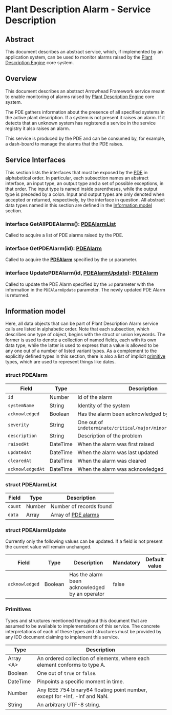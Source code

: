 # Plant Description Alarm - Service Description

## Abstract
This document describes an abstract service, which, if implemented by an application system, can be used to monitor alarms raised by the [Plant Description Engine] core system.

## Overview
This document describes an abstract Arrowhead Framework service meant to enable monitoring of alarms raised by [Plant Description Engine]([PDE]) core system.

The PDE gathers information about the presence of all specified systems in the active plant description. If a system is not present it raises an alarm. If it detects that an unknown system has registered a service in the service registry it also raises an alarm.

This service is produced by the PDE and can be consumed by, for example, a dash-board to manage the alarms that the PDE raises.

 

## Service Interfaces
This section lists the interfaces that must be exposed by the [PDE] in alphabetical order. In particular, each
subsection names an abstract interface, an input type, an output type and a set of possible exceptions, in that
order. The input type is named inside parentheses, while the output type is preceded by a colon. Input and
output types are only denoted when accepted or returned, respectively, by the interface in question.
All abstract data types named in this section are defined in the [Information model](#information-model) section.

### interface GetAllPDEAlarms(): [PDEAlarmList](#struct-pdealarmlist)
Called to acquire a list of PDE alarms raised by the PDE.

### interface GetPDEAlarm(id): [PDEAlarm](#struct-pdealarm)
Called to acquire the __[PDEAlarm](#struct-pdealarm)__ specified by the `id` parameter.

### interface UpdatePDEAlarm(id, [PDEAlarmUpdate](#struct-pdealarmupdate)): [PDEAlarm](#struct-pdealarm)
Called to update the PDE Alarm specified by the `id` parameter with the information in the `PDEAlarmUpdate` parameter.
The newly updated PDE Alarm is returned.

## Information model
Here, all data objects that can be part of Plant Description Alarm service calls are listed in alphabetic order. Note that each
subsection, which describes one type of object, begins with the struct or union keywords. The former is used to
denote a collection of named fields, each with its own data type, while the latter is used to express that a value
is allowed to be any one out of a number of listed variant types. As a complement to the explicitly defined types
in this section, there is also a list of implicit [primitive](#primitives) types,
which are used to represent things like dates.

### struct PDEAlarm
| Field | Type | Description | 
| ----- | ---- | ----------- |
| `id` | Number | Id of the alarm |
| `systemName` | String | Identity of the system |
| `acknowledged` | Boolean | Has the alarm been acknowledged by an operator |
| `severity` | String | One out of `indeterminate/critical/major/minor/warning/cleared` |
| `description` | String | Description of the problem |
| `raisedAt` | DateTime | When the alarm was first raised |
| `updatedAt` | DateTime | When the alarm was last updated |
| `clearedAt` | DateTime | When the alarm was cleared |
| `acknowledgedAt` | DateTime | When the alarm was acknowledged |

### struct PDEAlarmList

| Field | Type | Description | 
| ----- | ---- | ----------- |
| `count` | Number | Number of records found |
| `data` | Array | Array of [PDE alarms](#struct-pdealarm) |

### struct PDEAlarmUpdate

Currently only the following values can be updated. If a field is not present the current value will remain unchanged.

| Field | Type | Description | Mandatory | Default value | 
| ----- | ---- | ----------- | --------- | ------------- |
| `acknowledged` | Boolean | Has the alarm been acknowledged by an operator |false||

### Primitives
Types and structures mentioned throughout this document that are assumed to be available to implementations
of this service. The concrete interpretations of each of these types and structures must be provided by any IDD
document claiming to implement this service.

| Type | Description | 
| ---- | ----------- |
| Array \<A> | An ordered collection of elements, where each element conforms to type A. |
| Boolean | One out of `true` or `false`. |
| DateTime | Pinpoints a specific moment in time. |
| Number | Any IEEE 754 binary64 floating point number, except for +Inf, -Inf and NaN. |
| String | An arbitrary UTF-8 string. |

[Inventory]:TBD
[PDE]:plant-description-engine-sysd.md
[Plant Description Engine]:plant-description-engine-sysd.md